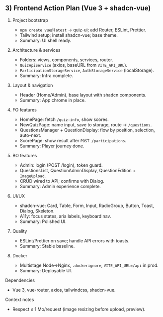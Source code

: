 ## 3) Frontend Action Plan (Vue 3 + shadcn-vue)

1. Project bootstrap
   - `npm create vue@latest` → quiz-ui; add Router, ESLint, Prettier.
   - Tailwind setup; install shadcn-vue; base theme.
   - Summary: UI shell ready.

2. Architecture & services
   - Folders: views, components, services, router.
   - `QuizApiService` (axios, baseURL from `VITE_API_URL`).
   - `ParticipationStorageService`, `AuthStorageService` (localStorage).
   - Summary: Infra complete.

3. Layout & navigation
   - Header (Home/Admin), base layout with shadcn components.
   - Summary: App chrome in place.

4. FO features
   - HomePage: fetch `/quiz-info`, show scores.
   - NewQuizPage: name input, save to storage, route → `/questions`.
   - QuestionsManager + QuestionDisplay: flow by position, selection, auto-next.
   - ScorePage: show result after `POST /participations`.
   - Summary: Player journey done.

5. BO features
   - Admin: login (POST /login), token guard.
   - QuestionsList, QuestionAdminDisplay, QuestionEdition + `ImageUpload`.
   - CRUD wired to API; confirms with Dialog.
   - Summary: Admin experience complete.

6. UI/UX
   - shadcn-vue: Card, Table, Form, Input, RadioGroup, Button, Toast, Dialog, Skeleton.
   - A11y: focus states, aria labels, keyboard nav.
   - Summary: Polished UI.

7. Quality
   - ESLint/Prettier on save; handle API errors with toasts.
   - Summary: Stable baseline.

8. Docker
   - Multistage Node→Nginx, `.dockerignore`, `VITE_API_URL=/api` in prod.
   - Summary: Deployable UI.

Dependencies
- Vue 3, vue-router, axios, tailwindcss, shadcn-vue.

Context notes
- Respect ≤ 1 Mo/request (image resizing before upload, preview).


